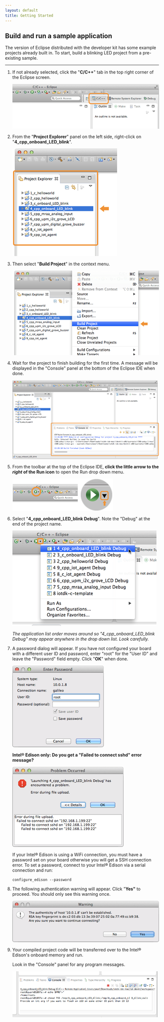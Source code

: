 ```yaml
---
layout: default
title: Getting Started
---
```


## Build and run a sample application

The version of Eclipse distributed with the developer kit has some example projects already built in. To start, build a blinking LED project from a pre-existing sample.

---

1. If not already selected, click the "**C/C++**" tab in the top right corner of the Eclipse screen.

    ![The "C/C++" tab](images/eclipse-c_tab.png)

2. From the "**Project Explorer**" panel on the left side, right-click on "**4_cpp_onboard_LED_blink**". 

    !["4_cpp_onboard_LED_blink" project selected in Project Explorer panel](images/eclipse-project_explorer-project_selected.png)

3. Then select "**Build Project**" in the context menu.

    !["Build Project" in the project context menu](images/eclipse-build_project_context_menu.png)

4. Wait for the project to finish building for the first time. A message will be displayed in the "Console" panel at the bottom of the Eclipse IDE when done.

    !["Build finished" message in Console panel](images/eclipse-console-build_finished.png)

5. From the toolbar at the top of the Eclipse IDE, **click the little arrow to the _right_ of the Run icon** to open the Run drop down menu.

    ![The little arrow to the right of the Run icon](images/eclipse-run_dropdown_button.png)

6. Select "**4_cpp_onboard_LED_blink Debug**". Note the "Debug" at the end of the project name.

    ![Select "debug" verison of project to run](images/eclipse-run_debug_project.png)

    *The application list order moves around so "4_cpp_onboard_LED_blink Debug" may appear anywhere in the drop down list. Look carefully.*

7. A password dialog will appear. If you have not configured your board with a different user ID and password, enter "root" for the "User ID" and leave the "Password" field empty. Click "**OK**" when done.

    ![Password dialog](images/eclipse-password_dialog.png)

    <div class="callout troubleshooting" markdown="1">

    **Intel® Edison only: Do you get a "Failed to connect sshd" error message?**

    !["Failed to connect sshd" error message](images/eclipse-sshd_error_message.png)

    If your Intel® Edison is using a WiFi connection, you must have a password set on your board otherwise you will get a SSH connection error. To set a password, connect to your Intel® Edison via a serial connection and run:

    ```
    configure_edison --password
    ```
    </div>

7. The following authentication warning will appear. Click "**Yes"** to proceed. You should only see this warning once.

    ![Authentication warning](images/eclipse-rsa_warning.png)

8. Your compiled project code will be transferred over to the Intel® Edison's onboard memory and run. 

    Look in the "Console" panel for any program messages.

    ![Console output from project](images/eclipse-console-project_running.png)
